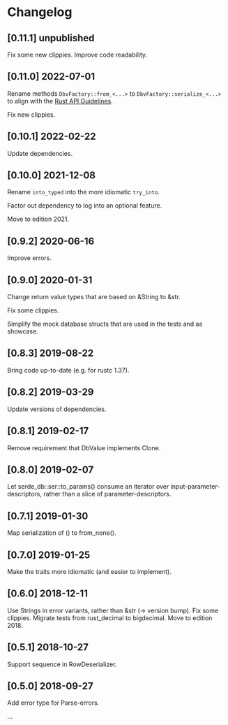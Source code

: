 # Changelog

## [0.11.1]  unpublished

Fix some new clippies. Improve code readability.

## [0.11.0]  2022-07-01

Rename methods `DbvFactory::from_<...>` to `DbvFactory::serialize_<...>` to align with the
[Rust API Guidelines](https://rust-lang.github.io/api-guidelines/naming.html).

Fix new clippies.

## [0.10.1]  2022-02-22

Update dependencies.

## [0.10.0]  2021-12-08

Rename `into_typed` into the more idiomatic `try_into`.

Factor out dependency to log into an optional feature.

Move to edition 2021.

## [0.9.2]  2020-06-16

Improve errors.

## [0.9.0]  2020-01-31

Change return value types that are based on &String to &str.

Fix some clippies.

Simplify the mock database structs that are used in the tests and as showcase.

## [0.8.3]  2019-08-22

Bring code up-to-date (e.g. for rustc 1.37).

## [0.8.2]  2019-03-29

Update versions of dependencies.

## [0.8.1]  2019-02-17

Remove requirement that DbValue implements Clone.

## [0.8.0]  2019-02-07

Let serde_db::ser::to_params() consume an iterator over input-parameter-descriptors,
rather than a slice of parameter-descriptors.

## [0.7.1]  2019-01-30

Map serialization of () to from_none().

## [0.7.0]  2019-01-25

Make the traits more idiomatic (and easier to implement).

## [0.6.0]  2018-12-11

Use Strings in error variants, rather than &str  (-> version bump).
Fix some clippies.
Migrate tests from rust_decimal to bigdecimal.
Move to edition 2018.

## [0.5.1] 2018-10-27

Support sequence in RowDeserializer.

## [0.5.0]  2018-09-27

Add error type for Parse-errors.

...
